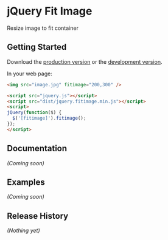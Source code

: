 # jQuery Fit Image

Resize image to fit container 

## Getting Started

Download the [production version][min] or the [development version][max].

[min]: https://raw.githubusercontent.com/nmietkiewicz/jquery-fitimage/master/dist/jquery.fitimage.min.js
[max]: https://raw.githubusercontent.com/nmietkiewicz/jquery-fitimage/master/dist/jquery.fitimage.js

In your web page:

```html
<img src="image.jpg" fitimage="200,300" />

<script src="jquery.js"></script>
<script src="dist/jquery.fitimage.min.js"></script>
<script>
jQuery(function($) {
  $('[fitimage]').fitimage();
});
</script>
```

## Documentation
_(Coming soon)_

## Examples
_(Coming soon)_

## Release History
_(Nothing yet)_
